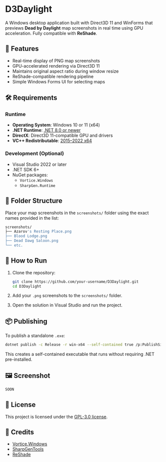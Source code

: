 
# D3Daylight

A Windows desktop application built with Direct3D 11 and WinForms that previews **Dead by Daylight** map screenshots in real time using GPU acceleration. Fully compatible with **ReShade**.

## 📸 Features

- Real-time display of PNG map screenshots
- GPU-accelerated rendering via Direct3D 11
- Maintains original aspect ratio during window resize
- ReShade-compatible rendering pipeline
- Simple Windows Forms UI for selecting maps

## 🛠️ Requirements

### Runtime

- **Operating System**: Windows 10 or 11 (x64)
- **.NET Runtime**: [.NET 8.0 or newer](https://dotnet.microsoft.com/download/dotnet/8.0)
- **DirectX**: Direct3D 11-compatible GPU and drivers
- **VC++ Redistributable**: [2015–2022 x64](https://aka.ms/vs/17/release/vc_redist.x64.exe)

### Development (Optional)

- Visual Studio 2022 or later
- .NET SDK 6+
- NuGet packages:
  - `Vortice.Windows`
  - `SharpGen.Runtime`

## 📁 Folder Structure

Place your map screenshots in the `screenshots/` folder using the exact names provided in the list:

```bash
screenshots/
├── Azarov's Resting Place.png
├── Blood Lodge.png
├── Dead Dawg Saloon.png
└── etc.
```

## 🚀 How to Run

1. Clone the repository:

   ```bash
   git clone https://github.com/your-username/D3Daylight.git
   cd D3Daylight
   ```

2. Add your `.png` screenshots to the `screenshots/` folder.

3. Open the solution in Visual Studio and run the project.

## 📦 Publishing

To publish a standalone `.exe`:

```bash
dotnet publish -c Release -r win-x64 --self-contained true /p:PublishSingleFile=true
```

This creates a self-contained executable that runs without requiring .NET pre-installed.

## 🖼️ Screenshot

```markdown
SOON
```

## 📘 License

This project is licensed under the [GPL-3.0 license](https://github.com/Joolace/D3Daylight/tree/master?tab=GPL-3.0-1-ov-file).

## 🙏 Credits

- [Vortice.Windows](https://github.com/amerkoleci/Vortice.Windows)
- [SharpGenTools](https://github.com/SharpGenTools/SharpGenTools)
- [ReShade](https://github.com/crosire/reshade)
